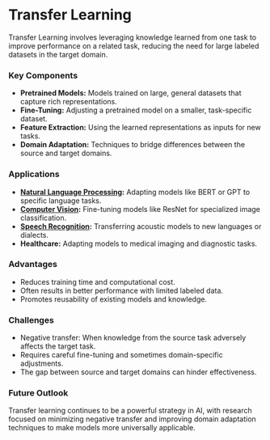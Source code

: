 # Transfer Learning

Transfer Learning involves leveraging knowledge learned from one task to improve performance on a related task, reducing the need for large labeled datasets in the target domain.

### Key Components
- **Pretrained Models:** Models trained on large, general datasets that capture rich representations.
- **Fine-Tuning:** Adjusting a pretrained model on a smaller, task-specific dataset.
- **Feature Extraction:** Using the learned representations as inputs for new tasks.
- **Domain Adaptation:** Techniques to bridge differences between the source and target domains.

### Applications
- **[Natural Language Processing](../n/natural_language_processing_(nlp)_in_trading.md):** Adapting models like BERT or GPT to specific language tasks.
- **[Computer Vision](../c/computer_vision.md):** Fine-tuning models like ResNet for specialized image classification.
- **[Speech Recognition](../s/speech_recognition.md):** Transferring acoustic models to new languages or dialects.
- **Healthcare:** Adapting models to medical imaging and diagnostic tasks.

### Advantages
- Reduces training time and computational cost.
- Often results in better performance with limited labeled data.
- Promotes reusability of existing models and knowledge.

### Challenges
- Negative transfer: When knowledge from the source task adversely affects the target task.
- Requires careful fine-tuning and sometimes domain-specific adjustments.
- The gap between source and target domains can hinder effectiveness.

### Future Outlook
Transfer learning continues to be a powerful strategy in AI, with research focused on minimizing negative transfer and improving domain adaptation techniques to make models more universally applicable.
